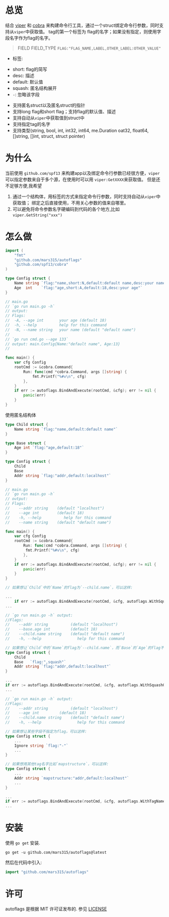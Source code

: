 # 总览

结合 [viper](https://github.com/spf13/viper) 和 [cobra](https://github.com/spf13/cobra) 来构建命令行工具，通过一个struct绑定命令行参数，同时支持从`viper`中获取值。
tag的第一个标签为 flag的名字；如果没有指定，则使用字段名字作为flag的名字。 

> FIELD  FIELD_TYPE `FLAG:"FLAG_NAME,LABEL,OTHER_LABEL:OTHER_VALUE"`
* 标签:
 - short: flag的简写
 - desc: 描述
 - default: 默认值
 - squash: 匿名结构展开
 - `-`: 忽略该字段

* 支持匿名struct以及匿名struct的指针
* 支持long flag和short flag；支持flag的默认值、描述
* 支持自动从`viper`中获取值到struct中
* 支持指定tag的名字
* 支持类型(string, bool, int, int32, int64, me.Duration oat32, float64, []string, []int, struct, struct pointer)


# 为什么
当前使用 `github.com/spf13` 来构建app以及绑定命令行参数已经很方便，`viper`可以指定参数来自于多个源，在使用时可以用 `viper:GetXXXX`来获取值。
但是还不足够方便,我希望
1. 通过一个结构体，用标签的方式来指定命令行参数，同时支持自动从`viper`中获取值； 绑定之后直接使用，不用关心参数的值来自哪里。
2. 可以避免将命令参数名字硬编码到代码的各个地方,比如 `viper.GetString("xxx")`

# 怎么做

```go
import (
    "fmt"
    "github.com/mars315/autoflags"
    "github.com/spf13/cobra"
)

type Config struct {
    Name string `flag:"name,short:N,default:default name,desc:your name"`
    Age  int    `flag:"age,short:A,default:18,desc:your age"`
}

// main.go
// `go run main.go -h`
// output:
// Flags:
//	-A, --age int       your age (default 18)
//	-h, --help          help for this command
//	-N, --name string   your name (default "default name")
//
// `go run cmd.go --age 133`
// output: main.Config{Name:"default name", Age:13}
//

func main() {
    var cfg Config
    rootCmd := &cobra.Command{
        Run: func(cmd *cobra.Command, args []string) {
            fmt.Printf("%#v\n", cfg)
        },
    }
    if err := autoflags.BindAndExecute(rootCmd, &cfg); err != nil {
		panic(err)
    }
}

```

使用匿名结构体
```go
type Child struct {
    Name string `flag:"name,default:default name"`
}

type Base struct {
    Age int `flag:"age,default:18"`
}

type Config struct {
    Child
	Base
    Addr string `flag:"addr,default:localhost"`
}

// main.go
// `go run main.go -h`
// output:
// Flags:
//    --addr string    (default "localhost")
//    --age int        (default 18)
//    -h, --help          help for this command
//    --name string    (default "default name")

func main() {
    var cfg Config
    rootCmd := &cobra.Command{
        Run: func(cmd *cobra.Command, args []string) {
         fmt.Printf("%#v\n", cfg)
        },
    }
    if err := autoflags.BindAndExecute(rootCmd, &cfg); err != nil {
        panic(err)
    }
}

// 如果想让`Child`中的`Name`的flag为`--child.name`，可以这样:

...
    if err := autoflags.BindAndExecute(rootCmd, &cfg, autoflags.WithSquashOption(false)) {
...

// `go run main.go -h` output:
//Flags:
//    --addr string          (default "localhost")
//    --base.age int         (default 18)
//    --child.name string    (default "default name")
//    -h, --help                help for this command

// 如果想让`Child`中的`Name`的flag为`--child.name`，而`Base`的`Age`的flag不是`--base.age`，可以这样:
type Config struct {
    Child
    Base   `flag:",squash"` 
    Addr string `flag:"addr,default:localhost"`
}

...
if err := autoflags.BindAndExecute(rootCmd, &cfg, autoflags.WithSquashOption(false)) {
...

// `go run main.go -h` output:
//Flags:
//    --addr string          (default "localhost")
//    --age int         (default 18)
//    --child.name string    (default "default name")
//    -h, --help                help for this command

// 如果想让某些字段不指定为flag，可以这样:
type Config struct {
	...
    Ignore string `flag:"-"`
	...
}

// 如果想用其他tag名字比如`mapstructure`，可以这样:
type Config struct {
    ...
	Addr string `mapstructure:"addr,default:localhost"`
    ...
}

...
if err := autoflags.BindAndExecute(rootCmd, &cfg, autoflags.WithTagNameOption("mapstructure")) {
...

```


# 安装
使用 `go get` 安装.

```
go get -u github.com/mars315/autoflags@latest
```

然后在代码中引入:

```go
import "github.com/mars315/autoflags"
```
# 许可

autoflags 是根据 MIT 许可证发布的. 参见 [LICENSE](LICENSE)
